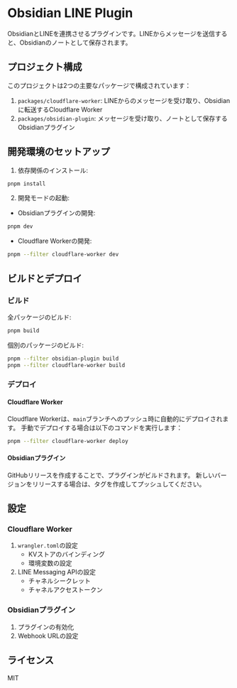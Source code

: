 # Obsidian LINE Plugin

ObsidianとLINEを連携させるプラグインです。LINEからメッセージを送信すると、Obsidianのノートとして保存されます。

## プロジェクト構成

このプロジェクトは2つの主要なパッケージで構成されています：

1. `packages/cloudflare-worker`: LINEからのメッセージを受け取り、Obsidianに転送するCloudflare Worker
2. `packages/obsidian-plugin`: メッセージを受け取り、ノートとして保存するObsidianプラグイン

## 開発環境のセットアップ

1. 依存関係のインストール:
```bash
pnpm install
```

2. 開発モードの起動:

- Obsidianプラグインの開発:
```bash
pnpm dev
```

- Cloudflare Workerの開発:
```bash
pnpm --filter cloudflare-worker dev
```

## ビルドとデプロイ

### ビルド

全パッケージのビルド:
```bash
pnpm build
```

個別のパッケージのビルド:
```bash
pnpm --filter obsidian-plugin build
pnpm --filter cloudflare-worker build
```

### デプロイ

#### Cloudflare Worker

Cloudflare Workerは、`main`ブランチへのプッシュ時に自動的にデプロイされます。
手動でデプロイする場合は以下のコマンドを実行します：

```bash
pnpm --filter cloudflare-worker deploy
```

#### Obsidianプラグイン

GitHubリリースを作成することで、プラグインがビルドされます。
新しいバージョンをリリースする場合は、タグを作成してプッシュしてください。

## 設定

### Cloudflare Worker

1. `wrangler.toml`の設定
   - KVストアのバインディング
   - 環境変数の設定
2. LINE Messaging APIの設定
   - チャネルシークレット
   - チャネルアクセストークン

### Obsidianプラグイン

1. プラグインの有効化
2. Webhook URLの設定

## ライセンス

MIT 